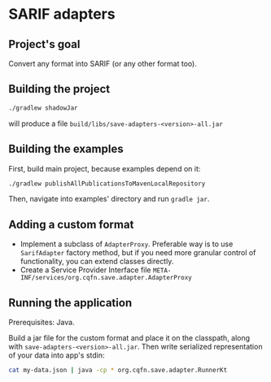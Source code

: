 # SARIF adapters
## Project's goal
Convert any format into SARIF (or any other format too).

## Building the project
```bash
./gradlew shadowJar
```
will produce a file `build/libs/save-adapters-<version>-all.jar`

## Building the examples
First, build main project, because examples depend on it:
```bash
./gradlew publishAllPublicationsToMavenLocalRepository
```
Then, navigate into examples' directory and run `gradle jar`.

## Adding a custom format
- Implement a subclass of `AdapterProxy`. Preferable way is to use `SarifAdapter` factory method, but if you need more granular control of functionality, you can extend classes directly.
- Create a Service Provider Interface file `META-INF/services/org.cqfn.save.adapter.AdapterProxy`

## Running the application
Prerequisites: Java.

Build a jar file for the custom format and place it on the classpath, along with `save-adapters-<version>-all.jar`.
Then write serialized representation of your data into app's stdin:
```bash
cat my-data.json | java -cp * org.cqfn.save.adapter.RunnerKt
```
